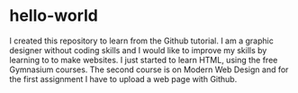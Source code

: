 # hello-world
I created this repository to learn from the Github tutorial.
I am a graphic designer without coding skills and I would like to improve my skills by learning to to make websites. I just started to learn HTML, using the free Gymnasium courses. The second course is on Modern Web Design and for the first assignment I have to upload a web page with Github.
